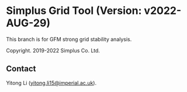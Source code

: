# Simplus Grid Tool (Version: v2022-AUG-29)

This branch is for GFM strong grid stability analysis.

Copyright. 2019-2022 Simplus Co. Ltd.

## Contact

Yitong Li (yitong.li15@imperial.ac.uk).